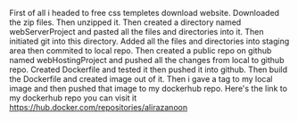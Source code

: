 First of all i headed to free css templetes download website.
Downloaded the zip files.
Then unzipped it.
Then created a directory named webServerProject and pasted all the files and directories into it.
Then initiated git into this directory.
Added all the files and directories into staging area then commited to local repo.
Then created a public repo on github named webHostingProject and pushed all the changes from local to github repo.
Created Dockerfile and tested it then pushed it into github.
Then build the Dockerfile and created image out of it.
Then i gave a tag to my local image and then pushed that image to my dockerhub repo.
Here's the link to my dockerhub repo you can visit it https://hub.docker.com/repositories/alirazanoon
